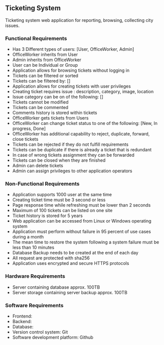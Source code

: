 
<h2>Ticketing System</h2>
<p>Ticketing system web application for reporting, browsing, collecting city issues.</p>

<h3>Functional Requirements</h3>
<ul>
    <li>Has 3 Different types of users: [User, OfficeWorker, Admin]</li>
    <li>OfficeWorker inherits from User</li>
    <li>Admin inherits from OfficeWorker</li>
    <li>User can be Individual or Group</li>
    <li>Application allows for browsing tickets without logging in</li>
    <li>Tickets can be filtered or sorted</li>
    <li>Tickets can be filtered by: []</li>
    <li>Application allows for creating tickets with user privileges</li>
    <li>Creating ticket requires issue : description, category, image, location </li>
    <li>Issue category can be on of the following: []</li>    
    <li>Tickets cannot be modified</li>
    <li>Tickets can be commented</li>
    <li>Comments history is stored within tickets</li>
    <li>OfficeWorker gets tickets from Users</li>
    <li>OfficeWorker can change ticket status to one of the following: [New, In progress, Done]</li>    
    <li>OfficeWorker has additional capability to reject, duplicate, forward, close tickets</li>
    <li>Tickets can be rejected if they do not fulfill requirements</li>
    <li>Tickets can be duplicate if there is already a ticket that is redundant</li>
    <li>In case of wrong tickets assignment they can be forwarded</li>
    <li>Tickets can be closed when they are finished</li>
    <li>Admin can delete tickets</li>
    <li>Admin can assign privileges to other application operators</li>
</ul>

<h3>Non-Functional Requirements</h3>
<ul>
    <li>Application supports 1000 user at the same time</li>
    <li>Creating ticket time must be 3 second or less</li>
    <li>Page response time while refreshing must be lower than 2 seconds</li>
    <li>Maximum of 100 tickets can be listed on one site</li>
    <li>Ticket history is stored for 5 years</li>
    <li>Web application can be accessed from Linux or Windows operating system</li>
    <li>Application must perform without failure in 95 percent of use cases during a month</li>
    <li>The mean time to restore the system following a system failure must be less than 10 minutes</li>
    <li>Database Backup needs to be created at the end of each day</li>
    <li>All request are protected with sha256</li>
    <li>Application uses encrypted and secure HTTPS protocols</li>
</ul>

<h3>Hardware Requirements</h3>
<ul>
    <li>Server containing database approx. 100TB</li>
    <li>Server storage containing server backup approx. 100TB</li>
</ul>

<h3>Software Requirements</h3>
<ul>
    <li>Frontend: </li>
    <li>Backend: </li>
    <li>Database: </li>
    <li>Version control system: Git</li>
    <li>Software development platform: Github</li>
</ul>

